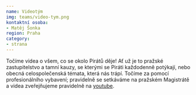 ```yaml
---
name: Videotým
img: teams/video-tym.png
kontaktní osoba: 
- Matěj Šonka
region: Praha
category: 
- strana
---
```


Točíme videa o všem, co se okolo Pirátů děje! Ať už je to pražské zastupitelstvo a tamní kauzy, se kterými se Piráti každodenně potýkají, nebo obecná celospolečenská témata, která nás trápí. Točíme za pomocí profesionálního vybavení; pravidelně se setkáváme na pražském Magistrátě a videa zveřejňujeme pravidelně na [youtube](https://www.youtube.com/user/CeskaPiratskaStrana).

